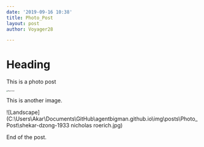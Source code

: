 ```yaml
---
date: '2019-09-16 10:38'
title: Photo_Post
layout: post
author: Voyager28

---
```


# Heading



This is a photo post

<img src="C:\Users\Akar\Documents\GitHub\agentbigman.github.io\img\posts\Photo_Post\0l34ntgnfnd01.jpg" alt="Superman" style="zoom: 25%;" />



This is another image. 

![Landscape](C:\Users\Akar\Documents\GitHub\agentbigman.github.io\img\posts\Photo_Post\shekar-dzong-1933 nicholas roerich.jpg)

End of the post. 